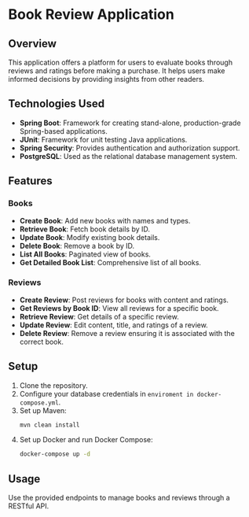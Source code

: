 # Book Review Application

## Overview
This application offers a platform for users to evaluate books through reviews and ratings before making a purchase. It helps users make informed decisions by providing insights from other readers.

## Technologies Used
- **Spring Boot**: Framework for creating stand-alone, production-grade Spring-based applications.
- **JUnit**: Framework for unit testing Java applications.
- **Spring Security**: Provides authentication and authorization support.
- **PostgreSQL**: Used as the relational database management system.

## Features

### Books
- **Create Book**: Add new books with names and types.
- **Retrieve Book**: Fetch book details by ID.
- **Update Book**: Modify existing book details.
- **Delete Book**: Remove a book by ID.
- **List All Books**: Paginated view of books.
- **Get Detailed Book List**: Comprehensive list of all books.

### Reviews
- **Create Review**: Post reviews for books with content and ratings.
- **Get Reviews by Book ID**: View all reviews for a specific book.
- **Retrieve Review**: Get details of a specific review.
- **Update Review**: Edit content, title, and ratings of a review.
- **Delete Review**: Remove a review ensuring it is associated with the correct book.

## Setup
1. Clone the repository.
2. Configure your database credentials in `enviroment in docker-compose.yml`.
3. Set up Maven:
   ```bash
   mvn clean install
4. Set up Docker and run Docker Compose:
   ```bash
   docker-compose up -d 

## Usage
Use the provided endpoints to manage books and reviews through a RESTful API.

